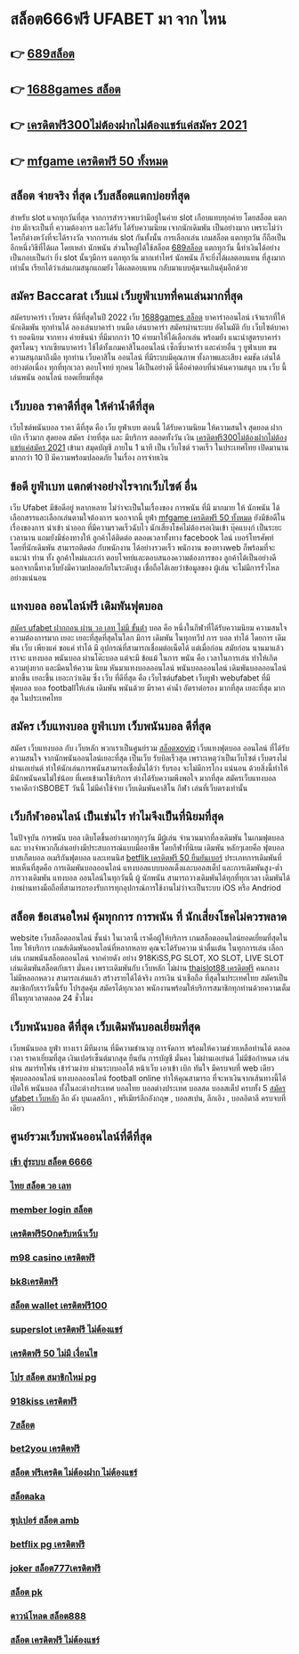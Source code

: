 # สล็อต666ฟรี UFABET มา จาก ไหน

## 👉 [689สล็อต](https://www.ufaeat.com/ufabet-master-login/)
## 👉 [1688games สล็อต](https://www.ufaeat.com/ทางเข้ายูฟ่าเบท-ufabet/)
## 👉 [เครดิตฟรี300ไม่ต้องฝากไม่ต้องแชร์แค่สมัคร 2021](https://www.ufaeat.com/credit-free-50/)
## 👉 [mfgame เครดิตฟรี 50 ทั้งหมด](https://www.ufaeat.com/register/)

## สล็อต  จ่ายจริง ที่สุด เว็บสล็อตแตกบ่อยที่สุด

สำหรับ slot  แจกทุกวันที่สุด จากการสำรวจพบว่ามีอยู่ในค่าย slot เกือบแทบทุกค่าย โดยสล็อต แตกง่าย  มักจะเป็นที่ ความต้องการ และได้รับ  ได้รับความนิยม เจากนักเดิมพัน  เป็นอย่างมาก  เพราะไม่ว่าใครก็ต่างหวังที่จะได้รางวัล  จากการเล่น slot กันทั้งนั้น การเลือกเล่น เกมสล็อต แตกทุกวัน  ก็ถือเป็นอีกหนึ่งวิธีที่ได้ผล โดยเหล่า นักพนัน  ส่วนใหญ่ได้ใช้สล็อต [689สล็อต](https://www.ufaeat.com/ทางเข้ายูฟ่าเบท-ufabet/)  แตกทุกวัน นี้ทำเงินได้อย่างเป็นกอบเป็นกำ ยิ่ง slot นั้นๆมีการ แตกทุกวัน มากเท่าไหร่  นักพนัน  ก็จะยิ่งได้ผลตอบแทน ที่สูงมากเท่านั้น เรียกได้ว่าเล่นเกมสนุกแถมยัง ได้ผลตอบแทน กลับมาแบบคุ้มจนเกินคุ้มอีกด้วย


## สมัคร Baccarat  เว็บแม่ เว็บยูฟ่าเบทที่คนเล่นมากที่สุด

สมัครบาคาร่า เว็บตรง  ที่ดีที่สุดในปี 2022  เว็บ  [1688games สล็อต](https://www.ufaeat.com/credit-free-50/) บาคาร่าออนไลน์ เจ้าแรกที่ให้  นักเดิมพัน  ทุกท่านได้  ลองเล่นบาคาร่า บนมือ เล่นบาคาร่า สมัครผ่านระบบ อัตโนมัติ กับ  เว็บไซต์บาคาร่า ยอดนิยม  จากทาง  ค่ายช้นนำ ที่มีมากกว่า 10 ค่ายมาให้ได้เลือกเล่น พร้อมยัง แนะนำสูตรบาคาร่า  สูตรโดนๆ  จากเซียนบาคาร่า ใช้ได้ทั้งเกมคาสิโนออนไลน์ เซ็กซี่บาคาร่า และค่ายอื่น ๆ ยูฟ่าเบท  ขน ความสนุกมาถึงมือ  ทุกท่าน  เว็บคาสิโน ออนไลน์ ที่มีระบบมีคุณภาพ ทั้งภาพและเสียง คมชัด เล่นได้อย่างต่อเนื่อง ทุกที่ทุกเวลา  ตอบโจทย์  ทุกคน  ได้เป็นอย่างดี นี่คือคำตอบที่น่าค้นความสนุก บน เว็บ นี้  เล่นพนัน ออนไลน์ ยอดเยี่ยมที่สุด 

## เว็บบอล ราคาดีที่สุด ให้ค่าน้ำดีที่สุด

 เว็บไซต์พนันบอล  ราคา  ดีที่สุด  คือ   เว็บ ยูฟ่าเบท   ตอนนี้ ได้รับความนิยม  ให้ความสนใจ   สุดยอด  ฝาก   เบิก   เร็วมาก   สุดยอด  สมัคร  ง่ายที่สุด  และ มีบริการ   ตลอดทั้งวัน  เงิน  [เครดิตฟรี300ไม่ต้องฝากไม่ต้องแชร์แค่สมัคร 2021](https://www.ufaeat.com/register/)  เข้ามา   สมุดบัญชี  ภายใน  1 นาที  เป็น   เว็บไซต์  รวดเร็ว  ในประเทศไทย เปิดมานาน  มากกว่า  10 ปี  มีความพร้อมปลอดภัย ในเรื่อง  การจ่ายเงิน 

## ข้อดี ยูฟ่าเบท แตกต่างอย่างไรจากเว็บไซต์ อื่น

เว็บ Ufabet  มีข้อดีอยู่ หลากหลาย  ไม่ว่าจะเป็นในเรื่องของ การพนัน ที่มี มากมาย  ให้ นักพนัน ได้เลือกสรรและเลือกเล่นตามใจต้องการ นอกจากนี้  ยูฟ่า [mfgame เครดิตฟรี 50 ทั้งหมด](https://www.ufaeat.com/) ยังมีข้อดีในเรื่องของการ นำเข้า   นำออก ที่มีความรวดเร็วฉับไว  นักเสี่ยงโชคไม่ต้องรอเงินเข้า บุ๊คแบงก์ เป็นระยะเวลานาน แถมยังมีช่องทางให้ ลูกค้าได้ติดต่อ  ตลอดเวลาทั้งทาง facebook ไลน์ เบอร์โทรศัพท์ โดยที่นักเดิมพัน สามารถติดต่อ  กับพนักงาน ได้อย่างรวดเร็ว พนักงาน ของทางweb ก็พร้อมที่จะแนะนำ ท่าน ทั้ง ลูกค้าใหม่และเก่า ตอบโจทย์และตอบสนองความต้องการของ ลูกค้าได้เป็นอย่างดี นอกจากนี้ทางเว็บยังมีความปลอดภัยในระดับสูง  เชื่อถือได้เลยว่าข้อมูลของ ผู้เล่น จะไม่มีการรั่วไหลอย่างแน่นอน


## แทงบอล ออนไลน์ฟรี เดิมพันฟุตบอล

 [สมัคร ufabet ฝากถอน ผ่าน วอ เลท ไม่มี ขั้นต่ํา](https://www.ufaeat.com/ufabet-master-login/) บอล  คือ หนึ่งในกีฬาที่ได้รับความนิยม ความสนใจ ความต้องการมาก เยอะ เยอะที่สุดที่สุดในโลก มีการ เดิมพัน ในทุกทวีป การ บอล  ทำได้  โดยการ  เดิมพัน   เว็บ  เพียงแค่ ขอแค่ ทำได้ มี อุปกรณ์ที่สามารถเชื่อมต่อเน็ตได้ แต่เมื่อก่อน สมัยก่อน นานมาแล้ว เราจะ แทงบอล  พนันบอล ผ่านโต๊ะบอล แต่จะมี ข้อแม้ ในการ พนัน คือ  เวลาในการเล่น ทำให้เกิดความยุ่งยาก และมีคนให้ความ นิยม หันมาแทงบอลออนไลน์ พนันบอลออนไลน์ เดิมพันบอลออนไลน์มากขึ้น เยอะขึ้น เยอะกว่าเดิม ซึ่ง เว็บ  ที่ดีที่สุด  คือ เว็บไซต์ufabet เว็บยูฟ่า webufabet ที่มีฟุตบอล บอล footballให้เล่น เดิมพัน พนันด้วย มีราคา ค่าน้ำ อัตราต่อรอง มากที่สุด เยอะที่สุด มากสุด ในประเทศไทย

## สมัคร เว็บแทงบอล ยูฟ่าเบท เว็บพนันบอล ดีที่สุด

สมัคร เว็บแทงบอล กับ เว็บหลัก พวกเราเป็นศูนย์รวม [สล็อตxovip](https://www.ufaeat.com/regis-ufabet-master-free/) เว็บแทงฟุตบอล ออนไลน์ ที่ได้รับความสนใจ จากนักพนันออนไลน์เยอะที่สุด เป็นเว็บ รับบิลเร็วสุด เพราะเหตุว่าเป็นเว็บไซต์ เว็บตรงไม่ผ่านเอเย่นต์ ทำให้นักเล่นการพนันสามารถเชื่อมั่นได้ว่า รับรอง จะไม่มีการโกง แน่นอน ด้วยสิ่งนี้ทำให้มีนักพนันคนไม่ใช่น้อย ที่เคยเข้ามาใช้บริการ ต่างได้รับความพึงพอใจ มากที่สุด สมัครเว็บแทงบอล  ราคาดีกว่าSBOBET วันนี้ ไม่มีค่าใช้จ่าย เว็บเดิมพันคาสิโน กีฬา เล่นที่เว็บตรงเท่านั้น


##  เว็บกีฬาออนไลน์   เป็นเช่นไร ทำไมจึงเป็นที่นิยมที่สุด

ในปัจจุบัน การพนัน  บอล เติบโตขึ้นอย่างมากทุกๆวัน มีผู้เล่น จำนวนมากที่ลงเดิมพัน ในเกมฟุตบอลและ บางจำพวกก็เล่นอย่างมีประสบการณ์แบบมืออาชีพ โดยกีฬาที่นิยม เดิมพัน หลักๆเลยคือ ฟุตบอล บาสเก็ตบอล อเมริกันฟุตบอล และเทนนิส [betflik เครดิตฟรี 50 ยืนยันเบอร์](https://www.ufaeat.com/register/) ประเภทการเดิมพันที่ พบเห็นที่สุดคือ  การเดิมพันบอลออนไลน์  แทงบอลแบบบอลเต็งและบอลสเต็ป และการเดิมพันสูง-ต่ำ การวางเดิมพัน แทงบอล ออนไลน์ในทุกวันนี้  ผู้ นักพนัน สามารถวางเดิมพันได้ทุกที่ทุกเวลา เดิมพันได้ง่ายผ่านทางมือถือที่สามารถรองรับการทุกอุปกรณ์การใช้งานไม่ว่าจะเป็นระบบ iOS หรือ Andriod

## สล็อต   ข้อเสนอใหม่  คุ้มทุกการ การพนัน ที่ นักเสี่ยงโชคไม่ควรพลาด

 website เว็บสล็อตออนไลน์ ชั้นนำ ในเวลานี้ เราคือผู้ให้บริการ เกมสล็อตออนไลน์ยอดเยี่ยมที่สุดในไทย   ให้บริการ  เกมส์เดิมพันออนไลน์ที่หลากหลาย คุณจะได้รับความ น่าตื่นเต้น ในทุกการเล่น เลือกเล่น เกมพนันสล็อตออนไลน์ จากค่ายดัง อย่าง 918KiSS,PG SLOT, XO SLOT, LIVE SLOT  เล่นเดิมพันสล็อตกับเรา  มั่นคง  เพราะเดิมพันกับ เว็บหลัก ไม่ผ่าน [thaislot88 เครดิตฟรี](https://www.ufaeat.com/regis-ufabet-master-free/) คนกลางไม่มีหลอกหลวง  สามารถเล่นแล้ว สร้างรายได้ได้จริง การเงิน น่าเชือถือ ที่สุดในประเทศไทย สมัครเป็นสมาชิกกับเราวันนี้รับ  โปรสุดคุ้ม สมัครได้ทุกเวลา พนักงานพร้อมให้บริการสมาชิกทุกท่านด้วยความเต็มที่ในทุกเวลาตลอด 24 ชั่วโมง


## เว็บพนันบอล ดีที่สุด เว็บเดิมพันบอลเยี่ยมที่สุด

 เว็บพนันบอล   ยูฟ่า  ทางเรา มีทีมงาน  ที่มีความชำนาญ  การจัดการ พร้อมให้ความช่วยเหลือท่านได้ ตลอดเวลา   ราคาเยี่ยมที่สุด   เงินเปอร์เซ็นต์มากสุด  ยืนยัน   การบัญชี  มั่นคง ไม่ผ่านเอเย่นต์   ไม่มีข้อกำหนด   เล่นผ่าน สมาร์ทโฟน   เข้าร่วมง่าย  ผ่านระบบออโต้ หน้าเว็บ   เอาเข้า  เบิก  ทันใจ มีครบจบที่ web  เดียว ฟุตบอลออนไลน์ แทงบอลออนไลน์ football online ทำให้คุณสามารถ ที่จะหาเงินจากเส้นทางนี้ได้ เปิดให้ พนันบอล  ทั้งในละต่างประเทศ บอลไทย  บอลต่างประเทศ บอลสด บอลสเต็ป  ครบทั้ง 5 [สมัคร ufabet เว็บหลัก](https://www.ufaeat.com/ทางเข้ายูฟ่าเบท-ufabet/) ลีก ดัง บุนเดสลีกา , พรีเมียร์ลีกอังกฤษ ,  บอลสเปน, ลีกเอิง ,  บอลอิตาลี ครบจบที่เดียว

## ศูนย์รวมเว็บพนันออนไลน์ที่ดีที่สุด

### [เข้า สู่ระบบ สล็อต 6666](https://atom.io/themes/ทางเข้า%20ufaeat%20สล็อต%20เว็บ%20ตรง%20ฝาก%20ถอน%20ไม่มี%20ขั้น%20ต่ํา%20008%20สล็อต%20เว็บตรง%20100%)
### [ไทย สล็อต วอ เลท](https://atom.io/themes/ทางเข้า%20ufaeat%20เครดิตฟรี50%20008%20สล็อต%20เว็บตรง%20100%)
### [member login สล็อต](https://atom.io/themes/ทางเข้า%20ufaeat%201688%20สล็อต%20008%20สล็อต%20เว็บตรง%20100%)
### [เครดิตฟรี50กดรับหน้าเว็บ](https://atom.io/themes/ทางเข้า%20ufaeat%20sabai99%20เครดิตฟรี%20008%20สล็อต%20เว็บตรง%20100%)
### [m98 casino เครดิตฟรี](https://atom.io/themes/ทางเข้า%20ufaeat%20betflikเครดิตฟรี50%20008%20สล็อต%20เว็บตรง%20100%)
### [bk8เครดิตฟรี](https://atom.io/themes/ทางเข้า%20ufaeat%20pgเครดิตฟรี50%20008%20สล็อต%20เว็บตรง%20100%)
### [สล็อต wallet เครดิตฟรี100](https://atom.io/themes/ทางเข้า%20ufaeat%20y9%20เครดิตฟรี%20008%20สล็อต%20เว็บตรง%20100%)
### [superslot เครดิตฟรี ไม่ต้องแชร์](https://atom.io/themes/ทางเข้า%20ufaeat%20mgm99เครดิตฟรี%20008%20สล็อต%20เว็บตรง%20100%)
### [เครดิตฟรี 50 ไม่มี เงื่อนไข](https://atom.io/themes/ทางเข้า%20ufaeat%20สล็อต123%20008%20สล็อต%20เว็บตรง%20100%)
### [โปร สล็อต สมาชิกใหม่ pg](https://atom.io/themes/ทางเข้า%20ufaeat%20สล็อต%20681%20008%20สล็อต%20เว็บตรง%20100%)
### [918kiss เครดิตฟรี](https://atom.io/themes/ทางเข้า%20ufaeat%20สล็อตpg%20ฝาก-ถอน%20true%20wallet%20008%20สล็อต%20เว็บตรง%20100%)
### [7สล็อต](https://atom.io/themes/ทางเข้า%20ufaeat%20สล็อตมาเฟีย%20เครดิตฟรี%20ทั้งหมด%20008%20สล็อต%20เว็บตรง%20100%)
### [bet2you เครดิตฟรี](https://atom.io/themes/ทางเข้า%20ufaeat%20ทางเข้า%20สล็อต%20789%20008%20สล็อต%20เว็บตรง%20100%)
### [สล็อต ฟรีเครดิต ไม่ต้องฝาก ไม่ต้องแชร์](https://atom.io/themes/ทางเข้า%20ufaeat%20สมัคร%20ufabet%20แจก%20008%20สล็อต%20เว็บตรง%20100%)
### [สล็อตaka](https://atom.io/themes/ทางเข้า%20ufaeat%20สล็อต%20pg%20ฝาก10รับ100%20วอ%20เลท%202021%20008%20สล็อต%20เว็บตรง%20100%)
### [ซุปเปอร์ สล็อต amb](https://atom.io/themes/ทางเข้า%20ufaeat%20สมัคร%20ufabet%20เว็บตรง%20เครดิตฟรี%20008%20สล็อต%20เว็บตรง%20100%)
### [betflix pg เครดิตฟรี](https://atom.io/themes/ทางเข้า%20ufaeat%20u31%20เครดิตฟรี%20008%20สล็อต%20เว็บตรง%20100%)
### [joker สล็อต777เครดิตฟรี](https://atom.io/themes/ทางเข้า%20ufaeat%20betway%20เครดิตฟรี%20008%20สล็อต%20เว็บตรง%20100%)
### [สล็อต pk](https://atom.io/themes/ทางเข้า%20ufaeat%20สล็อต%20585%20008%20สล็อต%20เว็บตรง%20100%)
### [ดาวน์โหลด สล็อต888](https://atom.io/themes/ทางเข้า%20ufaeat%20slot666เครดิตฟรี%20008%20สล็อต%20เว็บตรง%20100%)
### [สล็อต เครดิตฟรี ไม่ต้องแชร์](https://atom.io/themes/ทางเข้า%20ufaeat%20สล็อต%20pg%20เว็บตรง%20ไม่ผ่านเอเย่นต์%20แจก%20โบนัส%20008%20สล็อต%20เว็บตรง%20100%)